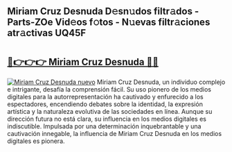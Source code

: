 ## Miriam Cruz Desnuda D𝚎sn𝚞dos filtr𝚊dos - Parts-ZOe Vid𝚎os f𝚘tos - N𝚞evas filtr𝚊ciones atr𝚊ctivas UQ45F

# <h2><a href="http://mb6xks.tromn.icu/?c=Miriam+Cruz+Desnuda">🔗👉👉👉 Miriam Cruz Desnuda 🔗🔗</a></h2>

[![Miriam Cruz Desnuda nuevo](https://i.imgur.com/pEAQMta.gif)](http://mb6xks.tromn.icu/?c=Miriam+Cruz+Desnuda)
Miriam Cruz Desnuda, un individuo complejo e intrigante, desafía la comprensión fácil. Su uso pionero de los medios digitales para la autorrepresentación ha cautivado y enfurecido a los espectadores, encendiendo debates sobre la identidad, la expresión artística y la naturaleza evolutiva de las sociedades en línea. Aunque su dirección futura no está clara, su influencia en los medios digitales es indiscutible. Impulsada por una determinación inquebrantable y una cautivación innegable, la influencia de Miriam Cruz Desnuda en los medios digitales es pionera.
